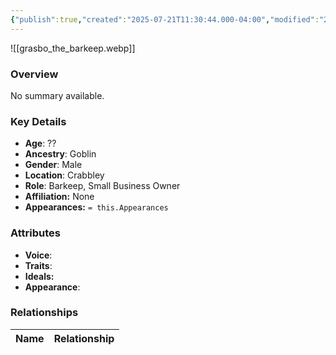 ```yaml
---
{"publish":true,"created":"2025-07-21T11:30:44.000-04:00","modified":"2025-08-14T15:06:32.603-04:00","published":"2025-08-14T15:06:32.603-04:00","cssclasses":"","Age":"??","Ancestry":"Goblin","Gender":"Male","Location":["Crabbley"],"Role":["Barkeep, Small Business Owner"],"Affiliation":["None"],"Appearances":[]}
---
```



![[grasbo_the_barkeep.webp]]

### Overview
No summary available.

### Key Details
- **Age**: ??
- **Ancestry**: Goblin
- **Gender**: Male
- **Location**: Crabbley
- **Role**: Barkeep, Small Business Owner
- **Affiliation:** None
- **Appearances:** `= this.Appearances`

### Attributes
- **Voice**: 
- **Traits**: 
- **Ideals:** 
- **Appearance**:

### Relationships

| Name  | Relationship |
| ----- | ------------ |
